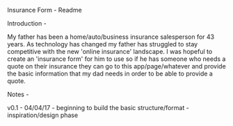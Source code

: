 Insurance Form - Readme

Introduction -

My father has been a home/auto/business insurance salesperson for 43 years.  As technology has changed my father has struggled to stay competitive with the new 'online insurance' landscape.  I was hopeful to create an 'insurance form' for him to use so if he has someone who needs a quote on their insurance they can go to this app/page/whatever and provide the basic information that my dad needs in order to be able to provide a quote.

Notes -

v0.1 - 04/04/17 - beginning to build the basic structure/format - inspiration/design phase
